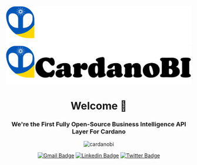 ![This is an image](./img/cardanobi_logo_full_white.png#gh-dark-mode-only)
![This is an image](./img/cardanobi_logo_full_black.png#gh-light-mode-only)


<h1 align="center">Welcome 👋</h1>
<h3 align="center">We're the First Fully Open-Source Business Intelligence API Layer For Cardano</h3>

<center>

<img src="https://komarev.com/ghpvc/?username=cardanobi&label=visitors&color=0e75b6&style=flat" alt="cardanobi" />

[![Gmail Badge](https://img.shields.io/badge/-info@cardanobi.io-c14438?style=flat&logo=Gmail&logoColor=white)](mailto:info@cardanobi.io "Connect via Email")
[![Linkedin Badge](https://img.shields.io/badge/-CardanoBI-0072b1?style=flat&logo=Linkedin&logoColor=white)](https://www.linkedin.com/in/cardanobi/ "Connect on LinkedIn")
[![Twitter Badge](https://img.shields.io/badge/-@CardanoBI-00acee?style=flat&logo=Twitter&logoColor=white)](https://twitter.com/intent/follow?screen_name=cardanobi "Follow on Twitter")


</center>
